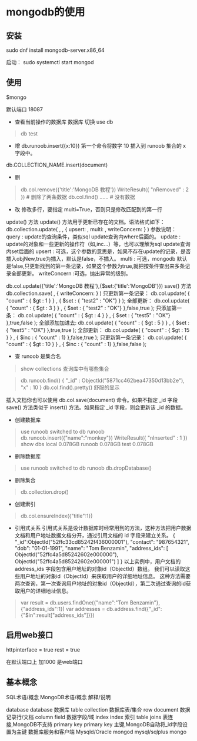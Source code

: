 # mongodb的使用

## 安装
sudo dnf install mongodb-server.x86_64

启动：
sudo systemctl  start mongod

## 使用
$mongo


默认端口  18087
+ 查看当前操作的数据库
数据库 切换
use db

> db
test

+ 增
db.runoob.insert({x:10})
第一个命令将数字 10 插入到 runoob 集合的 x 字段中。

db.COLLECTION_NAME.insert(document)

+ 删
>db.col.remove({'title':'MongoDB 教程'})
WriteResult({ "nRemoved" : 2 })           # 删除了两条数据
>db.col.find()
……                                        # 没有数据

+ 改
修改多行，要指定 multi=True，否则只是修改匹配到的第一行

update() 方法
update() 方法用于更新已存在的文档。语法格式如下：
db.collection.update(
   <query>,
   <update>,
   {
     upsert: <boolean>,
     multi: <boolean>,
     writeConcern: <document>
   }
)
参数说明：
query : update的查询条件，类似sql update查询内where后面的。
update : update的对象和一些更新的操作符（如$,$inc...）等，也可以理解为sql update查询内set后面的
upsert : 可选，这个参数的意思是，如果不存在update的记录，是否插入objNew,true为插入，默认是false，不插入。
multi : 可选，mongodb 默认是false,只更新找到的第一条记录，如果这个参数为true,就把按条件查出来多条记录全部更新。
writeConcern :可选，抛出异常的级别。

db.col.update({'title':'MongoDB 教程'},{$set:{'title':'MongoDB'}})
save() 方法
db.collection.save(
   <document>,
   {
     writeConcern: <document>
   }
)
只更新第一条记录：
db.col.update( { "count" : { $gt : 1 } } , { $set : { "test2" : "OK"} } );
全部更新：
db.col.update( { "count" : { $gt : 3 } } , { $set : { "test2" : "OK"} },false,true );
只添加第一条：
db.col.update( { "count" : { $gt : 4 } } , { $set : { "test5" : "OK"} },true,false );
全部添加加进去:
db.col.update( { "count" : { $gt : 5 } } , { $set : { "test5" : "OK"} },true,true );
全部更新：
db.col.update( { "count" : { $gt : 15 } } , { $inc : { "count" : 1} },false,true );
只更新第一条记录：
db.col.update( { "count" : { $gt : 10 } } , { $inc : { "count" : 1} },false,false );


+ 查
runoob 是集合名

> show collections
查询库中有哪些集合

> db.runoob.find()
{ "_id" : ObjectId("5871cc462bea47350d13bb2e"), "x" : 10 }
>db.col.find().pretty()
舒服的显示

插入文档你也可以使用 db.col.save(document) 命令。如果不指定 _id 字段 save() 方法类似于 insert() 方法。如果指定 _id 字段，则会更新该 _id 的数据。
+ 创建数据库
> use runoob
switched to db runoob
> db.runoob.insert({"name":"monkey"})
WriteResult({ "nInserted" : 1 })
> show dbs
local   0.078GB
runoob  0.078GB
test    0.078GB

+ 删除数据库
> use runoob
switched to db runoob
> db.dropDatabase()

+ 删除集合
> db.collection.drop()

+ 创建索引
>db.col.ensureIndex({"title":1})


+ 引用式关系
引用式关系是设计数据库时经常用到的方法，这种方法把用户数据文档和用户地址数据文档分开，通过引用文档的 id 字段来建立关系。
{
   "_id":ObjectId("52ffc33cd85242f436000001"),
   "contact": "987654321",
   "dob": "01-01-1991",
   "name": "Tom Benzamin",
   "address_ids": [
      ObjectId("52ffc4a5d85242602e000000"),
      ObjectId("52ffc4a5d85242602e000001")
   ]
}
以上实例中，用户文档的 address_ids 字段包含用户地址的对象id（ObjectId）数组。
我们可以读取这些用户地址的对象id（ObjectId）来获取用户的详细地址信息。
这种方法需要两次查询，第一次查询用户地址的对象id（ObjectId），第二次通过查询的id获取用户的详细地址信息。
>var result = db.users.findOne({"name":"Tom Benzamin"},{"address_ids":1})
>var addresses = db.address.find({"_id":{"$in":result["address_ids"]}})

## 启用web接口

httpinterface = true
rest = true

在默认端口上 加1000 是web端口


## 基本概念
SQL术语/概念	MongoDB术语/概念	解释/说明

database	    database	数据库
table	    collection	数据库表/集合
row	    document	数据记录行/文档
column	    field	数据字段/域
index	    index	索引
table   joins	 	表连接,MongoDB不支持
primary key	primary key	主键,MongoDB自动将_id字段设置为主键
数据库服务和客户端
Mysqld/Oracle	    mongod
mysql/sqlplus	    mongo